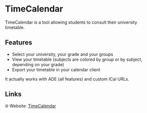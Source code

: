 # TimeCalendar
TimeCalendar is a tool allowing students to consult their university timetable.
## Features
  - Select your university, your grade and your groups
  - View your timetable (subjects are colored by group or by subject, depending on your grade)
  - Export your timetable in your calendar client

It actually works with ADE (all features) and custom ICal URLs.
## Links
🌐 Website: [TimeCalendar](http://www.samuelprak.fr/timecalendar/ "TimeCalendar")